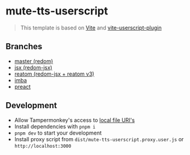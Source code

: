 # mute-tts-userscript

> This template is based on [Vite](https://vitejs.dev) and [vite-userscript-plugin](https://github.com/crashmax-dev/vite-userscript-plugin)

## Branches

- [master (redom)](https://github.com/crashmax-dev/mute-tts-userscript)
- [jsx (redom-jsx)](https://github.com/crashmax-dev/mute-tts-userscript/tree/jsx)
- [reatom (redom-jsx + reatom v3)](https://github.com/crashmax-dev/mute-tts-userscript/tree/reatom)
- [imba](https://github.com/crashmax-dev/mute-tts-userscript/tree/imba)
- [preact](https://github.com/crashmax-dev/mute-tts-userscript/tree/preact)

## Development

- Allow Tampermonkey's access to [local file URI's](https://tampermonkey.net/faq.php?ext=dhdg#Q204)
- Install dependencies with `pnpm i`
- `pnpm dev` to start your development
- Install proxy script from `dist/mute-tts-userscript.proxy.user.js` or `http://localhost:3000`
